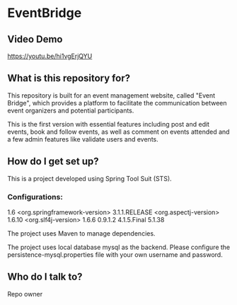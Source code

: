 # EventBridge

## Video Demo
https://youtu.be/hi1vgErjQYU

## What is this repository for?
This repository is built for an event management website, called "Event Bridge", which provides a platform to facilitate the communication between event organizers and potential participants.

This is the first version with essential features including post and edit events, book and follow events, as well as comment on events attended and a few admin features like validate users and events.

## How do I get set up?
This is a project developed using Spring Tool Suit (STS). 

### Configurations:
<java-version> 1.6
<org.springframework-version> 3.1.1.RELEASE
<org.aspectj-version> 1.6.10
<org.slf4j-version> 1.6.6
<c3p0Version> 0.9.1.2
<hibernateVersion> 4.1.5.Final
<mysqlVersion> 5.1.38

The project uses Maven to manage dependencies.

The project uses local database mysql as the backend. Please configure the persistence-mysql.properties file with your own username and password.

## Who do I talk to?
Repo owner

